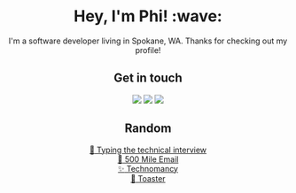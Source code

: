 <div align="center">
  <h1>Hey, I'm Phi! :wave:</h1>

  I'm a software developer living in Spokane, WA. Thanks for checking out my profile!

  ## Get in touch
  <a href="mailto:phithat@oulook.com"><img src="https://img.shields.io/badge/Microsoft_Outlook-0078D4?style=for-the-badge&logo=microsoft-outlook&logoColor=white"></a>
  <a href="https://www.linkedin.com/in/phi-ton/"><img src="https://img.shields.io/badge/LinkedIn-0077B5?style=for-the-badge&logo=linkedin&logoColor=white"></a>
  <a href="https://www.phithat.com"><img src="https://img.shields.io/badge/Personal%20website-fb8500?style=for-the-badge"></a>
  
  ## Random
  <a href="https://aphyr.com/posts/342-typing-the-technical-interview">:seedling: Typing the technical interview</a><br/>
  <a href="https://500mile.email/">:email: 500 Mile Email</a><br/>
  <a href="https://james.hamsterrepublic.com/technomancy/">:sparkles: Technomancy</a><br/>
  <a href="https://www.danielsen.com/jokes/objecttoaster.txt">:bread: Toaster</a>
</p>
